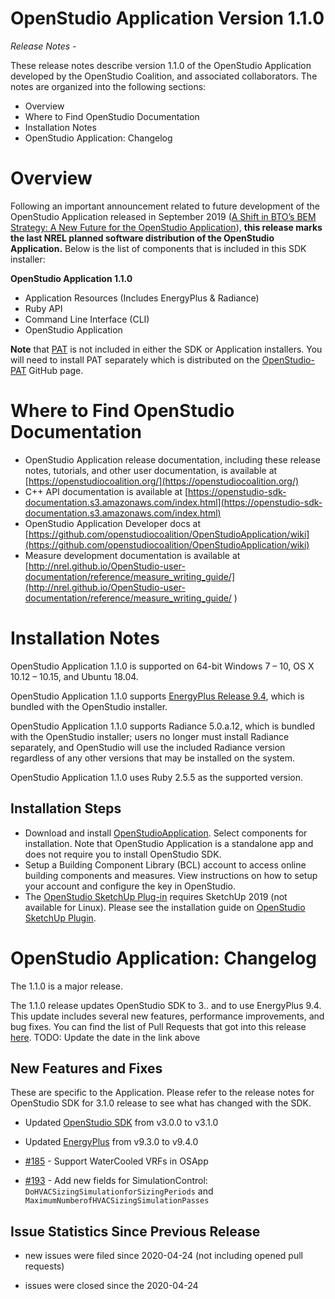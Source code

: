 # OpenStudio Application Version 1.1.0

_Release Notes - <TDB>_

These release notes describe version 1.1.0 of the OpenStudio Application developed by the OpenStudio Coalition, and associated collaborators. The notes are organized into the following sections:

-  Overview
-  Where to Find OpenStudio Documentation
-  Installation Notes
-  OpenStudio Application: Changelog


# Overview

Following an important announcement related to future development of the OpenStudio Application released in September 2019 ([A Shift in BTO’s BEM Strategy: A New Future for the OpenStudio Application](https://www.openstudio.net/new-future-for-openstudio-application)), **this release marks the last NREL planned software distribution of the OpenStudio Application.**
Below is the list of components that is included in this SDK installer:

__**OpenStudio Application 1.1.0**__
- Application Resources (Includes EnergyPlus & Radiance)
- Ruby API
- Command Line Interface (CLI)
- OpenStudio Application

**Note** that [PAT](https://github.com/NREL/OpenStudio-PAT) is not included in either the SDK or Application installers. You will need to install PAT separately which is distributed on the [OpenStudio-PAT](https://github.com/NREL/OpenStudio-PAT) GitHub page.

# Where to Find OpenStudio Documentation

- OpenStudio Application release documentation, including these release notes, tutorials, and other user documentation, is available at [https://openstudiocoalition.org/](https://openstudiocoalition.org/)
- C++ API documentation is available at [https://openstudio-sdk-documentation.s3.amazonaws.com/index.html](https://openstudio-sdk-documentation.s3.amazonaws.com/index.html)
- OpenStudio Application Developer docs at [https://github.com/openstudiocoalition/OpenStudioApplication/wiki](https://github.com/openstudiocoalition/OpenStudioApplication/wiki)
- Measure development documentation is available at [http://nrel.github.io/OpenStudio-user-documentation/reference/measure_writing_guide/](http://nrel.github.io/OpenStudio-user-documentation/reference/measure_writing_guide/ )


# Installation Notes

OpenStudio Application 1.1.0 is supported on 64-bit Windows 7 – 10, OS X 10.12 – 10.15, and Ubuntu 18.04.

OpenStudio Application 1.1.0 supports [EnergyPlus Release 9.4](https://github.com/NREL/EnergyPlus/releases/tag/v9.4.0), which is bundled with the OpenStudio installer.

OpenStudio Application 1.1.0 supports Radiance 5.0.a.12, which is bundled with the OpenStudio installer; users no longer must install Radiance separately, and OpenStudio will use the included Radiance version regardless of any other versions that may be installed on the system.

OpenStudio Application 1.1.0 uses Ruby 2.5.5 as the supported version.


## Installation Steps

- Download and install [OpenStudioApplication](https://github.com/NREL/OpenStudioApplication/). Select components for installation. Note that OpenStudio Application is a standalone app and does not require you to install OpenStudio SDK.
- Setup a Building Component Library (BCL) account to access online building components and measures. View instructions on how to setup your account and configure the key in OpenStudio.
- The [OpenStudio SketchUp Plug-in](https://github.com/openstudiocoalition/openstudio-sketchup-plugin) requires SketchUp 2019 (not available for Linux). Please see the installation guide on [OpenStudio SketchUp Plugin](https://github.com/openstudiocoalition/openstudio-sketchup-plugin).

# OpenStudio Application: Changelog

The 1.1.0 is a major release.

The 1.1.0 release updates OpenStudio SDK to 3.<TDB>.<TDB> and to use EnergyPlus 9.4. This update includes several new features, performance improvements, and bug fixes. You can find the list of Pull Requests that got into this release [here](https://github.com/NREL/OpenStudioApplication/pulls?utf8=%E2%9C%93&q=is%3Apr+is%3Aclosed+created%3A2020-04-20..2020-07-20+).
TODO: Update the date in the link above

## New Features and Fixes

These are specific to the Application. Please refer to the release notes for OpenStudio SDK for 3.1.0 release to see what has changed with the SDK.

* Updated [OpenStudio SDK](https://github.com/NREL/OpenStudio) from v3.0.0 to v3.1.0

* Updated [EnergyPlus](https://github.com/NREL/EnergyPlus) from v9.3.0 to v9.4.0

* [#185](https://github.com/NREL/OpenStudioApplication/pull/185) - Support WaterCooled VRFs in OSApp

* [#193](https://github.com/NREL/OpenStudioApplication/pull/193) - Add new fields for SimulationControl: `DoHVACSizingSimulationforSizingPeriods` and `MaximumNumberofHVACSizingSimulationPasses`


## Issue Statistics Since Previous Release

* <X> new issues were filed since 2020-04-24 (not including opened pull requests)

* <Y> issues were closed since the 2020-04-24
